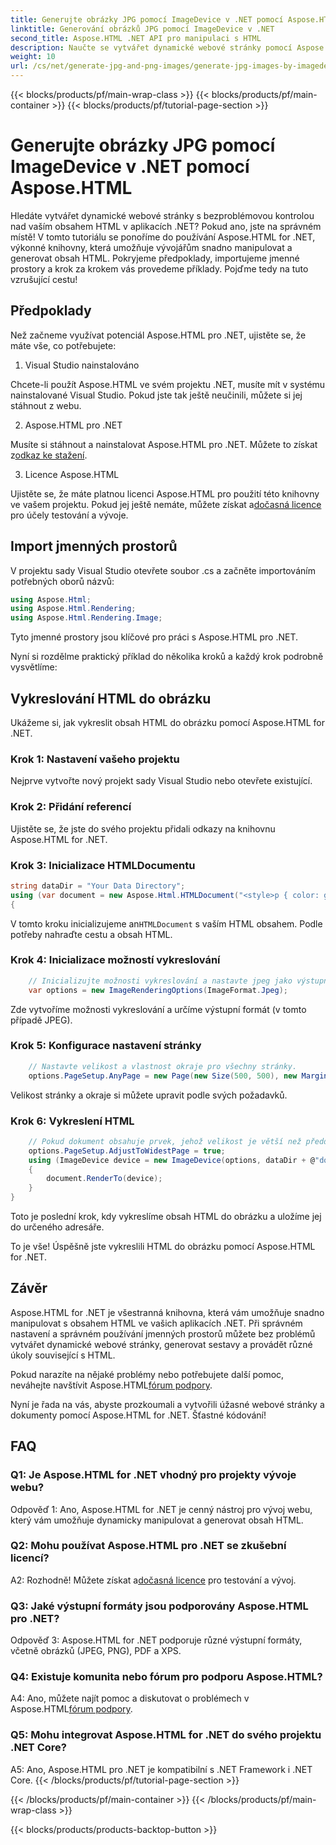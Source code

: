 ```yaml
---
title: Generujte obrázky JPG pomocí ImageDevice v .NET pomocí Aspose.HTML
linktitle: Generování obrázků JPG pomocí ImageDevice v .NET
second_title: Aspose.HTML .NET API pro manipulaci s HTML
description: Naučte se vytvářet dynamické webové stránky pomocí Aspose.HTML for .NET. Tento výukový program krok za krokem pokrývá předpoklady, jmenné prostory a vykreslování HTML do obrázků.
weight: 10
url: /cs/net/generate-jpg-and-png-images/generate-jpg-images-by-imagedevice/
---
```


{{< blocks/products/pf/main-wrap-class >}}
{{< blocks/products/pf/main-container >}}
{{< blocks/products/pf/tutorial-page-section >}}

# Generujte obrázky JPG pomocí ImageDevice v .NET pomocí Aspose.HTML


Hledáte vytvářet dynamické webové stránky s bezproblémovou kontrolou nad vaším obsahem HTML v aplikacích .NET? Pokud ano, jste na správném místě! V tomto tutoriálu se ponoříme do používání Aspose.HTML for .NET, výkonné knihovny, která umožňuje vývojářům snadno manipulovat a generovat obsah HTML. Pokryjeme předpoklady, importujeme jmenné prostory a krok za krokem vás provedeme příklady. Pojďme tedy na tuto vzrušující cestu!

## Předpoklady

Než začneme využívat potenciál Aspose.HTML pro .NET, ujistěte se, že máte vše, co potřebujete:

1. Visual Studio nainstalováno

Chcete-li použít Aspose.HTML ve svém projektu .NET, musíte mít v systému nainstalované Visual Studio. Pokud jste tak ještě neučinili, můžete si jej stáhnout z webu.

2. Aspose.HTML pro .NET

 Musíte si stáhnout a nainstalovat Aspose.HTML pro .NET. Můžete to získat z[odkaz ke stažení](https://releases.aspose.com/html/net/).

3. Licence Aspose.HTML

Ujistěte se, že máte platnou licenci Aspose.HTML pro použití této knihovny ve vašem projektu. Pokud jej ještě nemáte, můžete získat a[dočasná licence](https://purchase.aspose.com/temporary-license/) pro účely testování a vývoje.

## Import jmenných prostorů

V projektu sady Visual Studio otevřete soubor .cs a začněte importováním potřebných oborů názvů:

```csharp
using Aspose.Html;
using Aspose.Html.Rendering;
using Aspose.Html.Rendering.Image;
```

Tyto jmenné prostory jsou klíčové pro práci s Aspose.HTML pro .NET.

Nyní si rozdělme praktický příklad do několika kroků a každý krok podrobně vysvětlíme:

## Vykreslování HTML do obrázku

Ukážeme si, jak vykreslit obsah HTML do obrázku pomocí Aspose.HTML for .NET.

### Krok 1: Nastavení vašeho projektu

Nejprve vytvořte nový projekt sady Visual Studio nebo otevřete existující.

### Krok 2: Přidání referencí

Ujistěte se, že jste do svého projektu přidali odkazy na knihovnu Aspose.HTML for .NET.

### Krok 3: Inicializace HTMLDocumentu

```csharp
string dataDir = "Your Data Directory";
using (var document = new Aspose.Html.HTMLDocument("<style>p { color: green; }</style><p>my first paragraph</p>", @"c:\work\"))
{
```

 V tomto kroku inicializujeme an`HTMLDocument` s vaším HTML obsahem. Podle potřeby nahraďte cestu a obsah HTML.

### Krok 4: Inicializace možností vykreslování

```csharp
    // Inicializujte možnosti vykreslování a nastavte jpeg jako výstupní formát
    var options = new ImageRenderingOptions(ImageFormat.Jpeg);
```

Zde vytvoříme možnosti vykreslování a určíme výstupní formát (v tomto případě JPEG).

### Krok 5: Konfigurace nastavení stránky

```csharp
    // Nastavte velikost a vlastnost okraje pro všechny stránky.
    options.PageSetup.AnyPage = new Page(new Size(500, 500), new Margin(50, 50, 50, 50));
```

Velikost stránky a okraje si můžete upravit podle svých požadavků.

### Krok 6: Vykreslení HTML

```csharp
    // Pokud dokument obsahuje prvek, jehož velikost je větší než předdefinovaná velikostí stránky uživatelem, výstupní stránky budou upraveny.
    options.PageSetup.AdjustToWidestPage = true;
    using (ImageDevice device = new ImageDevice(options, dataDir + @"document_out.jpg"))
    {
        document.RenderTo(device);
    }
}
```

Toto je poslední krok, kdy vykreslíme obsah HTML do obrázku a uložíme jej do určeného adresáře.

To je vše! Úspěšně jste vykreslili HTML do obrázku pomocí Aspose.HTML for .NET.

## Závěr

Aspose.HTML for .NET je všestranná knihovna, která vám umožňuje snadno manipulovat s obsahem HTML ve vašich aplikacích .NET. Při správném nastavení a správném používání jmenných prostorů můžete bez problémů vytvářet dynamické webové stránky, generovat sestavy a provádět různé úkoly související s HTML.

 Pokud narazíte na nějaké problémy nebo potřebujete další pomoc, neváhejte navštívit Aspose.HTML[fórum podpory](https://forum.aspose.com/).

Nyní je řada na vás, abyste prozkoumali a vytvořili úžasné webové stránky a dokumenty pomocí Aspose.HTML for .NET. Šťastné kódování!

## FAQ

### Q1: Je Aspose.HTML for .NET vhodný pro projekty vývoje webu?
   
Odpověď 1: Ano, Aspose.HTML for .NET je cenný nástroj pro vývoj webu, který vám umožňuje dynamicky manipulovat a generovat obsah HTML.

### Q2: Mohu používat Aspose.HTML pro .NET se zkušební licencí?
   
 A2: Rozhodně! Můžete získat a[dočasná licence](https://purchase.aspose.com/temporary-license/) pro testování a vývoj.

### Q3: Jaké výstupní formáty jsou podporovány Aspose.HTML pro .NET?
   
Odpověď 3: Aspose.HTML for .NET podporuje různé výstupní formáty, včetně obrázků (JPEG, PNG), PDF a XPS.

### Q4: Existuje komunita nebo fórum pro podporu Aspose.HTML?
   
 A4: Ano, můžete najít pomoc a diskutovat o problémech v Aspose.HTML[fórum podpory](https://forum.aspose.com/).

### Q5: Mohu integrovat Aspose.HTML for .NET do svého projektu .NET Core?

A5: Ano, Aspose.HTML pro .NET je kompatibilní s .NET Framework i .NET Core.
{{< /blocks/products/pf/tutorial-page-section >}}

{{< /blocks/products/pf/main-container >}}
{{< /blocks/products/pf/main-wrap-class >}}

{{< blocks/products/products-backtop-button >}}
